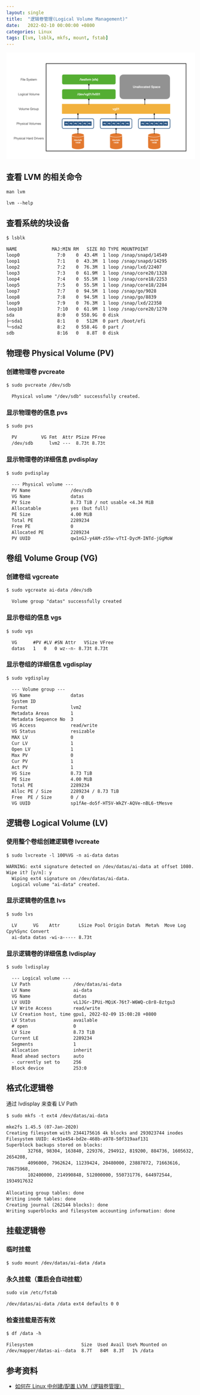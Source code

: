 ```yaml
---
layout: single
title:  "逻辑卷管理(Logical Volume Management)"
date:   2022-02-10 00:00:00 +0800
categories: Linux
tags: [lvm, lsblk, mkfs, mount, fstab]
---
```


![](/images/2022/lvm.jpg)

## 查看 LVM 的相关命令
```shell
man lvm
```

```shell
lvm --help
```

## 查看系统的块设备
```shell
$ lsblk
```
```
NAME             MAJ:MIN RM   SIZE RO TYPE MOUNTPOINT
loop0              7:0    0  43.4M  1 loop /snap/snapd/14549
loop1              7:1    0  43.3M  1 loop /snap/snapd/14295
loop2              7:2    0  76.3M  1 loop /snap/lxd/22407
loop3              7:3    0  61.9M  1 loop /snap/core20/1328
loop4              7:4    0  55.5M  1 loop /snap/core18/2253
loop5              7:5    0  55.5M  1 loop /snap/core18/2284
loop7              7:7    0  94.5M  1 loop /snap/go/9028
loop8              7:8    0  94.5M  1 loop /snap/go/8839
loop9              7:9    0  76.3M  1 loop /snap/lxd/22358
loop10             7:10   0  61.9M  1 loop /snap/core20/1270
sda                8:0    0 558.9G  0 disk 
├─sda1             8:1    0   512M  0 part /boot/efi
└─sda2             8:2    0 558.4G  0 part /
sdb                8:16   0   8.8T  0 disk 
```

## 物理卷 Physical Volume (PV)
### 创建物理卷 pvcreate
```shell
$ sudo pvcreate /dev/sdb
```
```
  Physical volume "/dev/sdb" successfully created.
```

### 显示物理卷的信息 pvs
```shell
$ sudo pvs
```
```
  PV         VG Fmt  Attr PSize PFree
  /dev/sdb      lvm2 ---  8.73t 8.73t
```

### 显示物理卷的详细信息 pvdisplay
```shell
$ sudo pvdisplay
```
```
  --- Physical volume ---
  PV Name               /dev/sdb
  VG Name               datas
  PV Size               8.73 TiB / not usable <4.34 MiB
  Allocatable           yes (but full)
  PE Size               4.00 MiB
  Total PE              2289234
  Free PE               0
  Allocated PE          2289234
  PV UUID               qw1nGJ-y4AM-z55w-vTtI-DycM-INTd-jGgMoW
```

## 卷组 Volume Group (VG)
### 创建卷组 vgcreate
```shell
$ sudo vgcreate ai-data /dev/sdb
```
```
  Volume group "datas" successfully created
```

### 显示卷组的信息 vgs
```shell
$ sudo vgs
```
```
  VG      #PV #LV #SN Attr   VSize VFree
  datas   1   0   0 wz--n- 8.73t 8.73t
```

### 显示卷组的详细信息 vgdisplay
```shell
$ sudo vgdisplay 
```
```
  --- Volume group ---
  VG Name               datas
  System ID             
  Format                lvm2
  Metadata Areas        1
  Metadata Sequence No  3
  VG Access             read/write
  VG Status             resizable
  MAX LV                0
  Cur LV                1
  Open LV               1
  Max PV                0
  Cur PV                1
  Act PV                1
  VG Size               8.73 TiB
  PE Size               4.00 MiB
  Total PE              2289234
  Alloc PE / Size       2289234 / 8.73 TiB
  Free  PE / Size       0 / 0   
  VG UUID               sp1fAe-do5f-HT5V-WkZY-AQVe-nBL6-tMesve
```

## 逻辑卷 Logical Volume (LV)
### 使用整个卷组创建逻辑卷 lvcreate
```shell
$ sudo lvcreate -l 100%VG -n ai-data datas
```
```
WARNING: ext4 signature detected on /dev/datas/ai-data at offset 1080. Wipe it? [y/n]: y
  Wiping ext4 signature on /dev/datas/ai-data.
  Logical volume "ai-data" created.
```

### 显示逻辑卷的信息 lvs
```shell
$ sudo lvs
```
```
  LV      VG    Attr       LSize Pool Origin Data%  Meta%  Move Log Cpy%Sync Convert
  ai-data datas -wi-a----- 8.73t
```

### 显示逻辑卷的详细信息 lvdisplay
```shell
$ sudo lvdisplay
```
```
  --- Logical volume ---
  LV Path                /dev/datas/ai-data
  LV Name                ai-data
  VG Name                datas
  LV UUID                vL1JGr-IPUi-MQiK-76t7-W6WQ-c8r8-8ztgu3
  LV Write Access        read/write
  LV Creation host, time gpu1, 2022-02-09 15:08:28 +0800
  LV Status              available
  # open                 0
  LV Size                8.73 TiB
  Current LE             2289234
  Segments               1
  Allocation             inherit
  Read ahead sectors     auto
  - currently set to     256
  Block device           253:0
```

## 格式化逻辑卷
通过 lvdisplay 来查看 LV Path
```shell
$ sudo mkfs -t ext4 /dev/datas/ai-data
```
```
mke2fs 1.45.5 (07-Jan-2020)
Creating filesystem with 2344175616 4k blocks and 293023744 inodes
Filesystem UUID: 4c91e454-bd2e-468b-a978-50f319aaf131
Superblock backups stored on blocks:
        32768, 98304, 163840, 229376, 294912, 819200, 884736, 1605632, 2654208,
        4096000, 7962624, 11239424, 20480000, 23887872, 71663616, 78675968,
        102400000, 214990848, 512000000, 550731776, 644972544, 1934917632

Allocating group tables: done
Writing inode tables: done
Creating journal (262144 blocks): done
Writing superblocks and filesystem accounting information: done
```

## 挂载逻辑卷
### 临时挂载
```shell
$ sudo mount /dev/datas/ai-data /data
```

### 永久挂载（重启会自动挂载）
```shell
sudo vim /etc/fstab
```
```
/dev/datas/ai-data /data ext4 defaults 0 0
```

### 检查挂载是否有效
```shell
$ df /data -h
```
```
Filesystem                  Size  Used Avail Use% Mounted on
/dev/mapper/datas-ai--data  8.7T   84M  8.3T   1% /data
```

## 参考资料
* [如何在 Linux 中创建/配置 LVM（逻辑卷管理）](https://linux.cn/article-12670-1.html)
